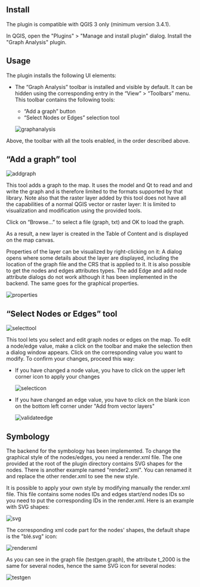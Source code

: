 ## Install

The plugin is compatible with QGIS 3 only (minimum version 3.4.1).


In QGIS, open the "Plugins" > "Manage and install plugin" dialog. Install the "Graph Analysis" plugin.


## Usage

The plugin installs the following UI elements:


- The “Graph Analysis” toolbar is installed and visible by default. It can be hidden using the corresponding entry in the “View” > “Toolbars” menu. This toolbar contains the following tools:
  * “Add a graph” button
  * “Select Nodes or Edges” selection tool

  ![graphanalysis](https://user-images.githubusercontent.com/31792531/51313636-55c11800-1a4e-11e9-92dc-19bfd308b618.png)

Above, the toolbar with all the tools enabled, in the order described above.

## “Add a graph” tool
![addgraph](https://user-images.githubusercontent.com/31792531/51313635-55288180-1a4e-11e9-8725-3f34d2949feb.png)

This tool adds a graph to the map. It uses the model and Qt to read and and write the graph and is therefore limited to the formats supported by that library. Note also that the raster layer added by this tool does not have all the capabilities of a normal QGIS vector or raster layer: It is limited to visualization and modification using the provided tools.


Click on “Browse…” to select a file (graph, txt) and OK to load the graph.

As a result, a new layer is created in the Table of Content and is displayed on the map canvas.

Properties of the layer can be visualized by right-clicking on it: A dialog opens where some details about the layer are displayed, including the location of the graph file and the CRS that is applied to it. It is also possible to get the nodes and edges attributes types. The add Edge and add node attribute dialogs do not work although it has been implemented in the backend. The same goes for the graphical properties.

![properties](https://user-images.githubusercontent.com/31792531/51314372-d3d1ee80-1a4f-11e9-81a4-604d5975f5fd.png)


## “Select Nodes or Edges” tool
![selecttool](https://user-images.githubusercontent.com/31792531/51314534-32976800-1a50-11e9-95e1-7b9ab77fd230.png)

This tool lets you select and edit graph nodes or edges on the map. To edit a node/edge value, make a click on the toolbar and make the selection then a dialog window appears. Click on the corresponding value you want to modify. To confirm your changes, proceed this way:
- If you have changed a node value, you have to click on the upper left corner icon to apply your changes

  ![selecticon](https://user-images.githubusercontent.com/31792531/51314904-3c6d9b00-1a51-11e9-8c44-d9e4c45f6a85.png)
- If you have changed an edge value, you have to click on the blank icon on the bottom left corner under "Add from vector layers"

  ![validateedge](https://user-images.githubusercontent.com/31792531/51314905-3d063180-1a51-11e9-975f-7115a7bb46c4.png)

## Symbology
The backend for the symbology has been implemented. To change the graphical style of the nodes/edges, you need a render.xml file. The one provided at the root of the plugin directory contains SVG shapes for the nodes. There is another example named "render2.xml". You can renamed it and replace the other render.xml to see the new style.

It is possible to apply your own style by modifying manually the render.xml file. This file contains some nodes IDs and edges start/end nodes IDs so you need to put the corresponding IDs in the render.xml. Here is an example with SVG shapes:


![svg](https://user-images.githubusercontent.com/31792531/51315787-4ee8d400-1a53-11e9-8d4e-f40326e6496f.png)

The corresponding xml code part for the nodes' shapes, the default shape is the "blé.svg" icon: 

![renderxml](https://user-images.githubusercontent.com/31792531/51315889-89eb0780-1a53-11e9-8a9b-d22d150da2f6.png)

As you can see in the graph file (testgen.graph), the attribute t_2000 is the same for several nodes, hence the same SVG icon for several nodes:

![testgen](https://user-images.githubusercontent.com/31792531/51316080-f82fca00-1a53-11e9-8458-43b304ea53b7.png)






